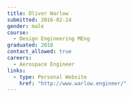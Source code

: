 ```yaml
---
title: Oliver Warlow
submitted: 2016-02-24
gender: male
course:
  - Design Engineering MEng
graduated: 2018
contact_allowed: true
careers:
  - Aerospace Engineer
links:
  - type: Personal Website
    href: "http://www.warlow.engineer/"
---
```

